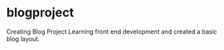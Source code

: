 # blogproject
Creating Blog Project
Learning front end development and created a basic blog layout. 

